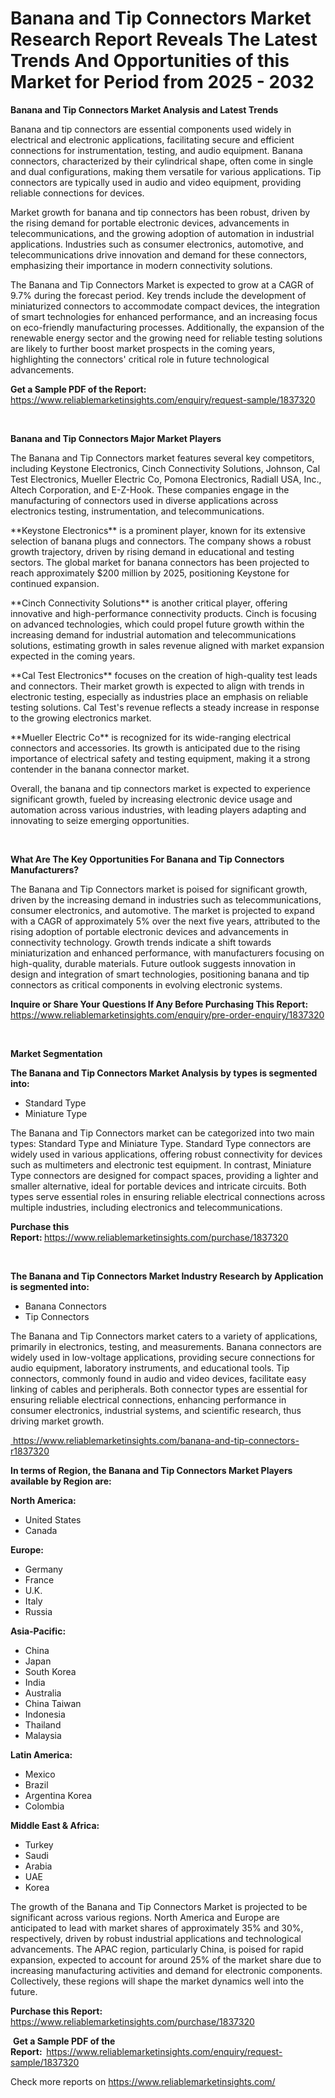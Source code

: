 <p><h1>Banana and Tip Connectors Market Research Report Reveals The Latest Trends And Opportunities of this Market for Period from 2025 - 2032</h1></p><p><strong>Banana and Tip Connectors Market Analysis and Latest Trends</strong></p>
<p><p>Banana and tip connectors are essential components used widely in electrical and electronic applications, facilitating secure and efficient connections for instrumentation, testing, and audio equipment. Banana connectors, characterized by their cylindrical shape, often come in single and dual configurations, making them versatile for various applications. Tip connectors are typically used in audio and video equipment, providing reliable connections for devices.</p><p>Market growth for banana and tip connectors has been robust, driven by the rising demand for portable electronic devices, advancements in telecommunications, and the growing adoption of automation in industrial applications. Industries such as consumer electronics, automotive, and telecommunications drive innovation and demand for these connectors, emphasizing their importance in modern connectivity solutions.</p><p>The Banana and Tip Connectors Market is expected to grow at a CAGR of 9.7% during the forecast period. Key trends include the development of miniaturized connectors to accommodate compact devices, the integration of smart technologies for enhanced performance, and an increasing focus on eco-friendly manufacturing processes. Additionally, the expansion of the renewable energy sector and the growing need for reliable testing solutions are likely to further boost market prospects in the coming years, highlighting the connectors' critical role in future technological advancements.</p></p>
<p><strong>Get a Sample PDF of the Report:&nbsp;</strong> <a href="https://www.reliablemarketinsights.com/enquiry/request-sample/1837320?utm_campaign=2116&utm_medium=2&utm_source=Github&utm_content=ia&utm_term=10022025&utm_id=banana-and-tip-connectors">https://www.reliablemarketinsights.com/enquiry/request-sample/1837320</a></p>
<p>&nbsp;</p>
<p><strong>Banana and Tip Connectors Major Market Players</strong></p>
<p><p>The Banana and Tip Connectors market features several key competitors, including Keystone Electronics, Cinch Connectivity Solutions, Johnson, Cal Test Electronics, Mueller Electric Co, Pomona Electronics, Radiall USA, Inc., Altech Corporation, and E-Z-Hook. These companies engage in the manufacturing of connectors used in diverse applications across electronics testing, instrumentation, and telecommunications.</p><p>**Keystone Electronics** is a prominent player, known for its extensive selection of banana plugs and connectors. The company shows a robust growth trajectory, driven by rising demand in educational and testing sectors. The global market for banana connectors has been projected to reach approximately $200 million by 2025, positioning Keystone for continued expansion.</p><p>**Cinch Connectivity Solutions** is another critical player, offering innovative and high-performance connectivity products. Cinch is focusing on advanced technologies, which could propel future growth within the increasing demand for industrial automation and telecommunications solutions, estimating growth in sales revenue aligned with market expansion expected in the coming years.</p><p>**Cal Test Electronics** focuses on the creation of high-quality test leads and connectors. Their market growth is expected to align with trends in electronic testing, especially as industries place an emphasis on reliable testing solutions. Cal Test's revenue reflects a steady increase in response to the growing electronics market.</p><p>**Mueller Electric Co** is recognized for its wide-ranging electrical connectors and accessories. Its growth is anticipated due to the rising importance of electrical safety and testing equipment, making it a strong contender in the banana connector market.</p><p>Overall, the banana and tip connectors market is expected to experience significant growth, fueled by increasing electronic device usage and automation across various industries, with leading players adapting and innovating to seize emerging opportunities.</p></p>
<p>&nbsp;</p>
<p><strong>What Are The Key Opportunities For Banana and Tip Connectors Manufacturers?</strong></p>
<p><p>The Banana and Tip Connectors market is poised for significant growth, driven by the increasing demand in industries such as telecommunications, consumer electronics, and automotive. The market is projected to expand with a CAGR of approximately 5% over the next five years, attributed to the rising adoption of portable electronic devices and advancements in connectivity technology. Growth trends indicate a shift towards miniaturization and enhanced performance, with manufacturers focusing on high-quality, durable materials. Future outlook suggests innovation in design and integration of smart technologies, positioning banana and tip connectors as critical components in evolving electronic systems.</p></p>
<p><strong>Inquire or Share Your Questions If Any Before Purchasing This Report:</strong> <a href="https://www.reliablemarketinsights.com/enquiry/pre-order-enquiry/1837320?utm_campaign=2116&utm_medium=2&utm_source=Github&utm_content=ia&utm_term=10022025&utm_id=banana-and-tip-connectors">https://www.reliablemarketinsights.com/enquiry/pre-order-enquiry/1837320</a></p>
<p>&nbsp;</p>
<p><strong>Market Segmentation</strong></p>
<p><strong>The Banana and Tip Connectors Market Analysis by types is segmented into:</strong></p>
<p><ul><li>Standard Type</li><li>Miniature Type</li></ul></p>
<p><p>The Banana and Tip Connectors market can be categorized into two main types: Standard Type and Miniature Type. Standard Type connectors are widely used in various applications, offering robust connectivity for devices such as multimeters and electronic test equipment. In contrast, Miniature Type connectors are designed for compact spaces, providing a lighter and smaller alternative, ideal for portable devices and intricate circuits. Both types serve essential roles in ensuring reliable electrical connections across multiple industries, including electronics and telecommunications.</p></p>
<p><strong>Purchase this Report:&nbsp;</strong><a href="https://www.reliablemarketinsights.com/purchase/1837320?utm_campaign=2116&utm_medium=2&utm_source=Github&utm_content=ia&utm_term=10022025&utm_id=banana-and-tip-connectors">https://www.reliablemarketinsights.com/purchase/1837320</a></p>
<p>&nbsp;</p>
<p><strong>The Banana and Tip Connectors Market Industry Research by Application is segmented into:</strong></p>
<p><ul><li>Banana Connectors</li><li>Tip Connectors</li></ul></p>
<p><p>The Banana and Tip Connectors market caters to a variety of applications, primarily in electronics, testing, and measurements. Banana connectors are widely used in low-voltage applications, providing secure connections for audio equipment, laboratory instruments, and educational tools. Tip connectors, commonly found in audio and video devices, facilitate easy linking of cables and peripherals. Both connector types are essential for ensuring reliable electrical connections, enhancing performance in consumer electronics, industrial systems, and scientific research, thus driving market growth.</p></p>
<p><a href="https://www.reliablemarketinsights.com/banana-and-tip-connectors-r1837320?utm_campaign=2116&utm_medium=2&utm_source=Github&utm_content=ia&utm_term=10022025&utm_id=banana-and-tip-connectors">&nbsp;https://www.reliablemarketinsights.com/banana-and-tip-connectors-r1837320</a></p>
<p><strong>In terms of Region, the Banana and Tip Connectors Market Players available by Region are:</strong></p>
<p>
    <p> <strong> North America: </strong>
        <ul>
            <li>United States</li>
            <li>Canada</li>
        </ul>
        </p> 
    <p> <strong> Europe: </strong>
        <ul>
            <li>Germany</li>
            <li>France</li>
            <li>U.K.</li>
            <li>Italy</li>
            <li>Russia</li>
        </ul>
        </p> 
    <p> <strong> Asia-Pacific: </strong>
        <ul>
            <li>China</li>
            <li>Japan</li>
            <li>South Korea</li>
            <li>India</li>
            <li>Australia</li>
            <li>China Taiwan</li>
            <li>Indonesia</li>
            <li>Thailand</li>
            <li>Malaysia</li>
        </ul>
        </p> 
    <p> <strong> Latin America: </strong>
        <ul>
            <li>Mexico</li>
            <li>Brazil</li>
            <li>Argentina Korea</li>
            <li>Colombia</li>
        </ul>
        </p> 
    <p> <strong> Middle East & Africa: </strong>
        <ul>
            <li>Turkey</li>
            <li>Saudi</li>
            <li>Arabia</li>
            <li>UAE</li>
            <li>Korea</li>
        </ul>
    </p>
    </p>
<p><p>The growth of the Banana and Tip Connectors Market is projected to be significant across various regions. North America and Europe are anticipated to lead with market shares of approximately 35% and 30%, respectively, driven by robust industrial applications and technological advancements. The APAC region, particularly China, is poised for rapid expansion, expected to account for around 25% of the market share due to increasing manufacturing activities and demand for electronic components. Collectively, these regions will shape the market dynamics well into the future.</p></p>
<p><strong>Purchase this Report: </strong><a href="https://www.reliablemarketinsights.com/purchase/1837320?utm_campaign=2116&utm_medium=2&utm_source=Github&utm_content=ia&utm_term=10022025&utm_id=banana-and-tip-connectors">https://www.reliablemarketinsights.com/purchase/1837320</a></p>
<p>&nbsp;<strong>Get a Sample PDF of the Report:&nbsp;&nbsp;</strong><a href="https://www.reliablemarketinsights.com/enquiry/request-sample/1837320?utm_campaign=2116&utm_medium=2&utm_source=Github&utm_content=ia&utm_term=10022025&utm_id=banana-and-tip-connectors">https://www.reliablemarketinsights.com/enquiry/request-sample/1837320</a></p>
<p><strong></strong></p>
<p>Check more reports on <a href="https://www.reliablemarketinsights.com/?utm_campaign=2116&utm_medium=2&utm_source=Github&utm_content=ia&utm_term=10022025&utm_id=banana-and-tip-connectors">https://www.reliablemarketinsights.com/</a></p>